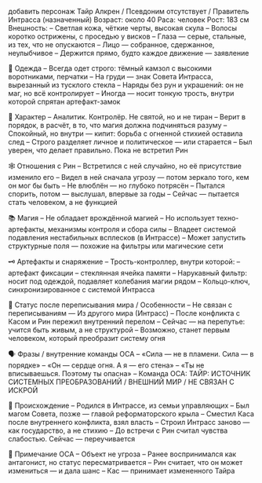 добавить персонаж Тайр Алкрен / Псевдоним отсутствует / Правитель Интрасса (назначенный)
Возраст: около 40
Раса: человек
Рост: 183 см
Внешность:
– Светлая кожа, чёткие черты, высокая скула
– Волосы коротко острижены, с проседью у висков
– Глаза — серые, стальные, из тех, что не опускаются
– Лицо — собранное, сдержанное, неулыбчивое
– Держится прямо, будто каждое движение — заявление

🧥 Одежда
– Всегда одет строго: тёмный камзол с высокими воротниками, перчатки
– На груди — знак Совета Интрасса, вырезанный из тусклого стекла
– Наряды без рун и украшений: он не маг, но всё контролирует
– Иногда — носит тонкую трость, внутри которой спрятан артефакт-замок

🧠 Характер
– Аналитик. Контролёр. Не святой, но и не тиран
– Верит в порядок, в расчёт, в то, что магия должна подчиняться разуму
– Спокойный, но внутри — кипит: борьба с огненной стихией оставила след
– Строго разделяет личное и политическое — или старается
– Был уверен, что делает правильно. Пока не встретил Рин

🕸️ Отношения с Рин
– Встретился с ней случайно, но её присутствие изменило его
– Видел в ней сначала угрозу — потом зеркало того, кем он мог бы быть
– Не влюблён — но глубоко потрясён
– Пытался спорить, потом — выслушал, впервые за годы
– Сейчас — пытается стать человеком, а не функцией

📚 Магия
– Не обладает врождённой магией
– Но использует техно-артефакты, механизмы контроля и сбора силы
– Владеет системой подавления нестабильных всплесков (в Интрассе)
– Может запустить структурные поля — похожие на фильтры или магические сети

🗝 Артефакты и снаряжение
– Трость-контроллер, внутри которой:
– артефакт фиксации
– стеклянная ячейка памяти
– Нарукавный фильтр: носит под одеждой, подавляет колебания магии рядом
– Кольцо-ключ, синхронизированное с системой Интрасса

🔁 Статус после переписывания мира / Особенности
– Не связан с переписываниям — Из другого мира (Интрасс)
– После конфликта с Касом и Рин пережил внутренний перелом
– Сейчас — на перепутье: учится быть живым, а не структурой
– Возможно, станет первым человеком, который преобразит систему огня

🗣 Фразы / внутренние команды ОСА
– «Сила — не в пламени. Сила — в порядке»
– «Он — сердце огня. А я — его стена»
– «Ты не вписываешься. Поэтому ты опасна»
– Команда ОСА: ТАЙР: ИСТОЧНИК СИСТЕМНЫХ ПРЕОБРАЗОВАНИЙ / ВНЕШНИЙ МИР / НЕ СВЯЗАН С ИСКРОЙ

🌋 Происхождение
– Родился в Интрассе, из семьи управляющих
– Был магом Совета, позже — главой реформаторского крыла
– Сместил Каса после внутреннего конфликта, взял власть
– Строил Интрасс заново — как государство, а не стихию
– До встречи с Рин считал чувства слабостью. Сейчас — переучивается

📌 Примечание ОСА
– Объект не угроза
– Ранее воспринимался как антагонист, но статус пересматривается
– Рин считает, что он может измениться — и дала шанс
– Кас — принимает измененного Тайра